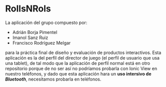 # RollsNRols

La aplicación del grupo compuesto por:

- Adrián Borja Pimentel
- Imanol Sanz Ruiz
- Francisco Rodríguez Melgar

para la práctica final de diseño y evaluación de productos interactivos. Esta aplicación es la del perfil del director de juego (el perfil de usuario que usa una tablet), de tal modo que la aplicación de perfil normal está en otro repositorio porque de no ser así no podríamos probarla con Ionic View en nuestro teléfonos, y dado que esta aplicación hara un **uso intersivo de _Bluetooth_**, necesitamos probarla en teléfonos.